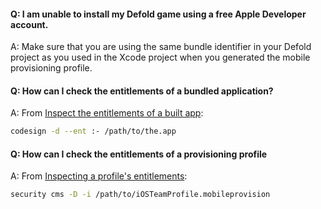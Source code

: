 #### Q: I am unable to install my Defold game using a free Apple Developer account.
A: Make sure that you are using the same bundle identifier in your Defold project as you used in the Xcode project when you generated the mobile provisioning profile.

#### Q: How can I check the entitlements of a bundled application?
A: From [Inspect the entitlements of a built app](https://developer.apple.com/library/archive/technotes/tn2415/_index.html#//apple_ref/doc/uid/DTS40016427-CH1-APPENTITLEMENTS):

```sh
codesign -d --ent :- /path/to/the.app
```

#### Q: How can I check the entitlements of a provisioning profile
A: From [Inspecting a profile's entitlements](https://developer.apple.com/library/archive/technotes/tn2415/_index.html#//apple_ref/doc/uid/DTS40016427-CH1-PROFILESENTITLEMENTS):

```sh
security cms -D -i /path/to/iOSTeamProfile.mobileprovision
```